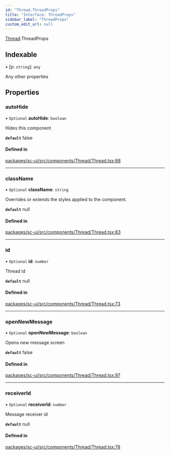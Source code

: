 ```yaml
---
id: "Thread.ThreadProps"
title: "Interface: ThreadProps"
sidebar_label: "ThreadProps"
custom_edit_url: null
---
```


[Thread](../modules/Thread).ThreadProps

## Indexable

▪ [p: `string`]: `any`

Any other properties

## Properties

### autoHide

• `Optional` **autoHide**: `boolean`

Hides this component

**`default`** false

#### Defined in

[packages/sc-ui/src/components/Thread/Thread.tsx:88](https://github.com/selfcommunity/community-ui/blob/487fa8c/packages/sc-ui/src/components/Thread/Thread.tsx#L88)

___

### className

• `Optional` **className**: `string`

Overrides or extends the styles applied to the component.

**`default`** null

#### Defined in

[packages/sc-ui/src/components/Thread/Thread.tsx:83](https://github.com/selfcommunity/community-ui/blob/487fa8c/packages/sc-ui/src/components/Thread/Thread.tsx#L83)

___

### id

• `Optional` **id**: `number`

Thread id

**`default`** null

#### Defined in

[packages/sc-ui/src/components/Thread/Thread.tsx:73](https://github.com/selfcommunity/community-ui/blob/487fa8c/packages/sc-ui/src/components/Thread/Thread.tsx#L73)

___

### openNewMessage

• `Optional` **openNewMessage**: `boolean`

Opens new message screen

**`default`** false

#### Defined in

[packages/sc-ui/src/components/Thread/Thread.tsx:97](https://github.com/selfcommunity/community-ui/blob/487fa8c/packages/sc-ui/src/components/Thread/Thread.tsx#L97)

___

### receiverId

• `Optional` **receiverId**: `number`

Message receiver id

**`default`** null

#### Defined in

[packages/sc-ui/src/components/Thread/Thread.tsx:78](https://github.com/selfcommunity/community-ui/blob/487fa8c/packages/sc-ui/src/components/Thread/Thread.tsx#L78)
